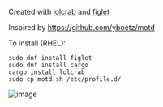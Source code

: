 Created with [lolcrab](https://github.com/mazznoer/lolcrab) and [figlet](https://github.com/cmatsuoka/figlet)

Inspired by https://github.com/yboetz/motd

To install (RHEL):
```
sudo dnf install figlet
sudo dnf install cargo
cargo install lolcrab
sudo cp motd.sh /etc/profile.d/
```

![image](https://github.com/user-attachments/assets/ddb0eb8a-de33-4218-9eaf-6d20bcf8b482)
